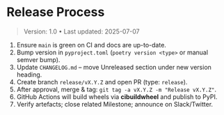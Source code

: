 # Release Process

> Version: 1.0 • Last updated: 2025-07-07

1. Ensure `main` is green on CI and docs are up-to-date.
2. Bump version in `pyproject.toml` (`poetry version <type>` or manual semver bump).
3. Update `CHANGELOG.md` – move Unreleased section under new version heading.
4. Create branch `release/vX.Y.Z` and open PR (type: `release`).
5. After approval, merge & tag: `git tag -a vX.Y.Z -m "Release vX.Y.Z"`.
6. GitHub Actions will build wheels via **cibuildwheel** and publish to PyPI.
7. Verify artefacts; close related Milestone; announce on Slack/Twitter.
